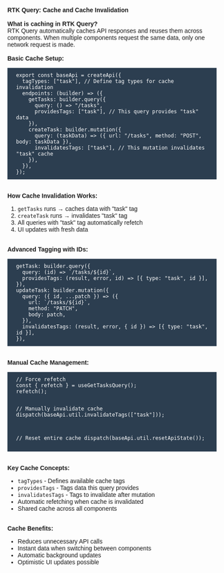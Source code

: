 <div style="font-family: sans-serif; padding: 10px;">
<strong>RTK Query: Cache and Cache Invalidation</strong>
<br><br>
<strong>What is caching in RTK Query?</strong>
<br>
RTK Query automatically caches API responses and reuses them across components. When multiple components request the same data, only one network request is made.
<br><br>
<strong>Basic Cache Setup:</strong>
<pre style="background: #2c3e50; color: white; padding: 10px 20px; white-space: pre-wrap;"><code>export const baseApi = createApi({
  tagTypes: ["task"], // Define tag types for cache invalidation
  endpoints: (builder) => ({
    getTasks: builder.query({
      query: () => "/tasks",
      providesTags: ["task"], // This query provides "task" data
    }),
    createTask: builder.mutation({
      query: (taskData) => ({ url: "/tasks", method: "POST", body: taskData }),
      invalidatesTags: ["task"], // This mutation invalidates "task" cache
    }),
  }),
});
</code></pre>
<br>
<strong>How Cache Invalidation Works:</strong>
<ol>
  <li><code>getTasks</code> runs → caches data with "task" tag</li>
  <li><code>createTask</code> runs → invalidates "task" tag</li>
  <li>All queries with "task" tag automatically refetch</li>
  <li>UI updates with fresh data</li>
</ol>
<br>
<strong>Advanced Tagging with IDs:</strong>
<pre style="background: #2c3e50; color: white; padding: 10px 20px; white-space: pre-wrap;"><code>getTask: builder.query({
  query: (id) => `/tasks/${id}`,
  providesTags: (result, error, id) => [{ type: "task", id }],
}),
updateTask: builder.mutation({
  query: ({ id, ...patch }) => ({
    url: `/tasks/${id}`,
    method: "PATCH",
    body: patch,
  }),
  invalidatesTags: (result, error, { id }) => [{ type: "task", id }],
}),
</code></pre>
<br>
<strong>Manual Cache Management:</strong>
<pre style="background: #2c3e50; color: white; padding: 10px 20px; white-space: pre-wrap;"><code>// Force refetch
const { refetch } = useGetTasksQuery();
refetch();

// Manually invalidate cache
dispatch(baseApi.util.invalidateTags(["task"]));

// Reset entire cache
dispatch(baseApi.util.resetApiState());
</code></pre>
<br>
<strong>Key Cache Concepts:</strong>
<ul>
  <li><code>tagTypes</code> - Defines available cache tags</li>
  <li><code>providesTags</code> - Tags data this query provides</li>
  <li><code>invalidatesTags</code> - Tags to invalidate after mutation</li>
  <li>Automatic refetching when cache is invalidated</li>
  <li>Shared cache across all components</li>
</ul>
<br>
<strong>Cache Benefits:</strong>
<ul>
  <li>Reduces unnecessary API calls</li>
  <li>Instant data when switching between components</li>
  <li>Automatic background updates</li>
  <li>Optimistic UI updates possible</li>
</ul>
</div>
